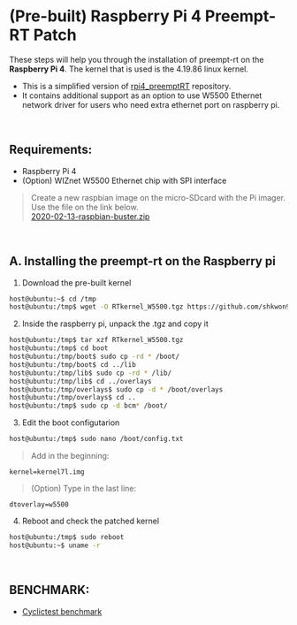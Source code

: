 # (Pre-built) Raspberry Pi 4 Preempt-RT Patch
These steps will help you through the installation of preempt-rt on the **Raspberry Pi 4**. The kernel that is used is the 4.19.86 linux kernel.

* This is a simplified version of [rpi4_preemptRT](https://github.com/shkwon98/rpi4_preemptRT) repository.
* It contains additional support as an option to use W5500 Ethernet network driver for users who need extra ethernet port on raspberry pi.
<br>



## Requirements:
* Raspberry Pi 4
* (Option) WIZnet W5500 Ethernet chip with SPI interface

> Create a new raspbian image on the micro-SDcard with the Pi imager. Use the file on the link below.<br>
> [2020-02-13-raspbian-buster.zip](http://downloads.raspberrypi.org/raspbian/images/raspbian-2020-02-14/2020-02-13-raspbian-buster.zip)<br>
<br>



## A. Installing the preempt-rt on the Raspberry pi

1. Download the pre-built kernel
```bash
host@ubuntu:~$ cd /tmp
host@ubuntu:/tmp$ wget -O RTkernel_W5500.tgz https://github.com/shkwon98/rpi4_preemptRT_pre-built/blob/main/RTkernel_W5500.tgz?raw=true
```

2. Inside the raspberry pi, unpack the .tgz and copy it
```bash
host@ubuntu:/tmp$ tar xzf RTkernel_W5500.tgz
host@ubuntu:/tmp$ cd boot
host@ubuntu:/tmp/boot$ sudo cp -rd * /boot/
host@ubuntu:/tmp/boot$ cd ../lib
host@ubuntu:/tmp/lib$ sudo cp -rd * /lib/
host@ubuntu:/tmp/lib$ cd ../overlays
host@ubuntu:/tmp/overlays$ sudo cp -d * /boot/overlays
host@ubuntu:/tmp/overlays$ cd ..
host@ubuntu:/tmp$ sudo cp -d bcm* /boot/
```

3. Edit the boot configutarion
```bash
host@ubuntu:/tmp$ sudo nano /boot/config.txt
```
> Add in the beginning:
```
kernel=kernel7l.img
```
> (Option) Type in the last line:
```
dtoverlay=w5500
```

4. Reboot and check the patched kernel
```bash
host@ubuntu:/tmp$ sudo reboot
host@ubuntu:~$ uname -r
```

<br>

## BENCHMARK:
* [Cyclictest benchmark](https://github.com/shkwon98/Cyclictest)
